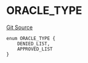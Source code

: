 # ORACLE_TYPE
[Git Source](https://github.com/thrackle-io/tron/blob/ce8f3ce20cc777375e5a3cbfcde63db2607acc28/src/protocol/economic/ruleProcessor/RuleCodeData.sol)


```solidity
enum ORACLE_TYPE {
    DENIED_LIST,
    APPROVED_LIST
}
```

